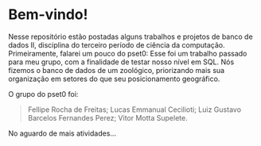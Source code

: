 # Bem-vindo!

Nesse repositório estão postadas alguns trabalhos e projetos de banco de dados II, disciplina do terceiro período de ciência da computação. Primeiramente, falarei um pouco do pset0: Esse foi um trabalho passado para meu grupo, com a finalidade de testar nosso nível em SQL. Nós fizemos o banco de dados de um zoológico, priorizando mais sua organização em setores do que seu posicionamento geográfico.

O grupo do pset0 foi:
> Fellipe Rocha de Freitas;
> Lucas Emmanual Cecilioti;
> Luiz Gustavo Barcelos Fernandes Perez;
> Vitor Motta Supelete.
  
No aguardo de mais atividades...
